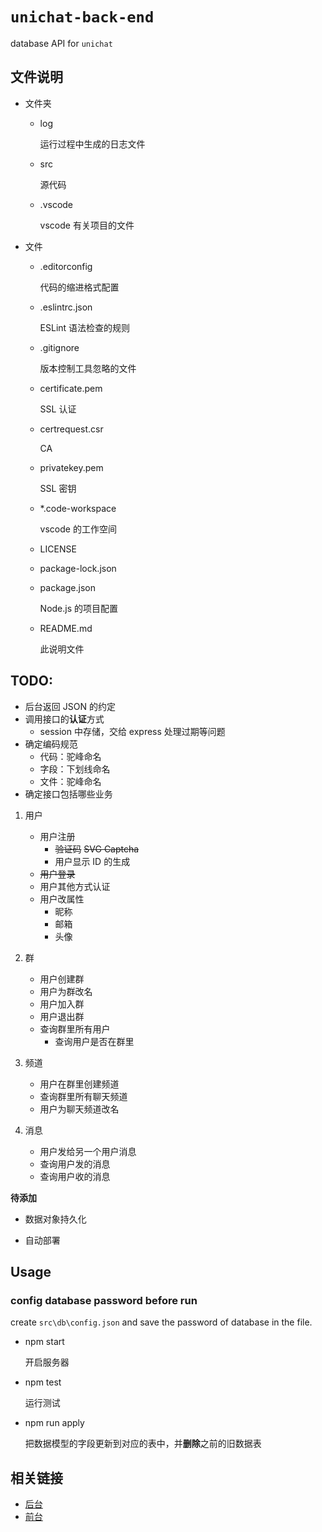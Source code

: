 # `unichat-back-end`

database API for `unichat`

## 文件说明

-   文件夹

    -   log

        运行过程中生成的日志文件

    -   src

        源代码

    -   .vscode

        vscode 有关项目的文件

-   文件

    -   .editorconfig

        代码的缩进格式配置

    -   .eslintrc.json

        ESLint 语法检查的规则

    -   .gitignore

        版本控制工具忽略的文件

    -   certificate.pem

        SSL 认证

    -   certrequest.csr

        CA

    -   privatekey.pem

        SSL 密钥

    -   \*.code-workspace

        vscode 的工作空间

    -   LICENSE
    -   package-lock.json
    -   package.json

        Node.js 的项目配置

    -   README.md

        此说明文件

## TODO:

-   后台返回 JSON 的约定
-   调用接口的**认证**方式
    -   session 中存储，交给 express 处理过期等问题
-   确定编码规范
    -   代码：驼峰命名
    -   字段：下划线命名
    -   文件：驼峰命名
-   确定接口包括哪些业务

1. 用户
    - 用户注册
        - ~~验证码~~
          ~~SVG Captcha~~
        - 用户显示 ID 的生成
    - ~~用户登录~~
    - 用户其他方式认证
    - 用户改属性
        - 昵称
        - 邮箱
        - 头像
2. 群
    - 用户创建群
    - 用户为群改名
    - 用户加入群
    - 用户退出群
    - 查询群里所有用户
        - 查询用户是否在群里
3. 频道
    - 用户在群里创建频道
    - 查询群里所有聊天频道
    - 用户为聊天频道改名
4. 消息

    - 用户发给另一个用户消息
    - 查询用户发的消息
    - 查询用户收的消息

**待添加**

-   数据对象持久化

-   自动部署

## Usage

### config database password before run

create `src\db\config.json` and save the password of database in the file.

-   npm start

    开启服务器

-   npm test

    运行测试

-   npm run apply

    把数据模型的字段更新到对应的表中，并**删除**之前的旧数据表

## 相关链接

-   [后台](https://github.com/OhnkytaBlabdey/unichat-back-end)
-   [前台](https://github.com/NeWive/UniChatFrontEnd)
